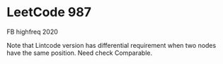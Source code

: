 # LeetCode 987
FB highfreq 2020

Note that Lintcode version has differential requirement when two nodes have the same position. Need check Comparable.
